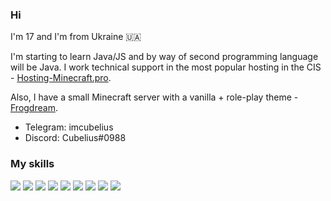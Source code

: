### Hi

I'm 17 and I'm from Ukraine 🇺🇦

I'm starting to learn Java/JS and by way of second programming language will be Java. I work technical support in the most popular hosting in the CIS - [Hosting-Minecraft.pro](https://hosting-minecraft.pro).

Also, I have a small Minecraft server with a vanilla + role-play theme - [Frogdream](https://frogdream.xyz).

+ Telegram: imcubelius
+ Discord: Cubelius#0988

### My skills
![](https://i.imgur.com/H3QXuYz.png) ![](https://i.imgur.com/cmmpPUO.png) ![](https://i.imgur.com/JYctotP.png) ![](https://i.imgur.com/czGi8fn.png) ![](https://i.imgur.com/Fw2V9jU.png) ![](https://i.imgur.com/ogEGHs2.png) ![](https://i.imgur.com/TRLexdr.png) ![](https://i.imgur.com/eolNU2Z.png) ![](https://i.imgur.com/F86vMvv.png)

